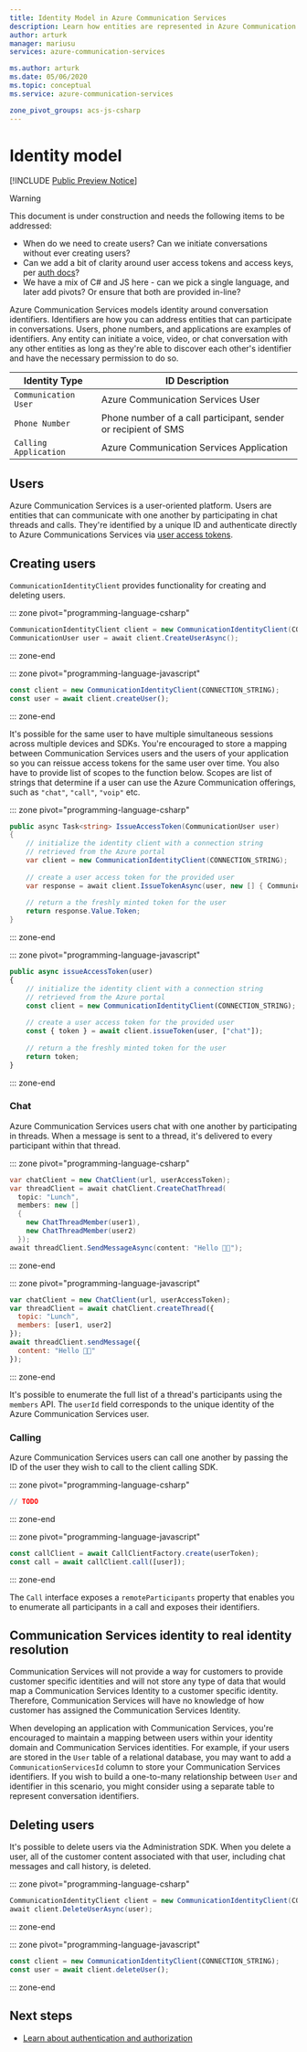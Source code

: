 ```yaml
---
title: Identity Model in Azure Communication Services
description: Learn how entities are represented in Azure Communication Services
author: arturk
manager: mariusu
services: azure-communication-services

ms.author: arturk
ms.date: 05/06/2020
ms.topic: conceptual
ms.service: azure-communication-services

zone_pivot_groups: acs-js-csharp
---
```


# Identity model

[!INCLUDE [Public Preview Notice](../includes/public-preview-include.md)]

> [!WARNING]
> This document is under construction and needs the following items to be addressed: 
> - When do we need to create users? Can we initiate conversations without ever creating users?
> - Can we add a bit of clarity around user access tokens and access keys, per [auth docs](./authentication.md)?
> - We have a mix of C# and JS here - can we pick a single language, and later add pivots? Or ensure that both are provided in-line?

Azure Communication Services models identity around conversation identifiers. Identifiers are how you can address entities that can participate in conversations. Users, phone numbers, and applications are examples of identifiers. Any entity can initiate a voice, video, or chat conversation with any other entities as long as they're able to discover each other's identifier and have the necessary permission to do so.

| Identity Type         | ID Description                                                 |
| --------------------- | -------------------------------------------------------------- |
| `Communication User`  | Azure Communication Services User                              |
| `Phone Number`        | Phone number of a call participant, sender or recipient of SMS |
| `Calling Application` | Azure Communication Services Application                       |

## Users

Azure Communication Services is a user-oriented platform. Users are entities that can communicate with one another by participating in chat threads and calls. They're identified by a unique ID and authenticate directly to Azure Communications Services via [user access tokens](../quickstarts/user-access-tokens.md).

## Creating users

`CommunicationIdentityClient` provides functionality for creating and deleting users.

::: zone pivot="programming-language-csharp" 

```csharp
CommunicationIdentityClient client = new CommunicationIdentityClient(CONNECTION_STRING);
CommunicationUser user = await client.CreateUserAsync();
```

::: zone-end

::: zone pivot="programming-language-javascript" 

```javascript
const client = new CommunicationIdentityClient(CONNECTION_STRING);
const user = await client.createUser();
```

::: zone-end


It's possible for the same user to have multiple simultaneous sessions across multiple devices and SDKs. You're encouraged to store a mapping between Communication Services users and the users of your application so you can reissue access tokens for the same user over time. You also have to provide list of scopes to the function below. Scopes are list of strings that determine if a user can use the Azure Communication offerings, such as `"chat"`, `"call"`, `"voip"` etc.

::: zone pivot="programming-language-csharp" 
```csharp
public async Task<string> IssueAccessToken(CommunicationUser user)
{
    // initialize the identity client with a connection string
    // retrieved from the Azure portal
    var client = new CommunicationIdentityClient(CONNECTION_STRING);
    
    // create a user access token for the provided user
    var response = await client.IssueTokenAsync(user, new [] { CommunicationTokenScope.Chat });
    
    // return a the freshly minted token for the user
    return response.Value.Token;
}
```
::: zone-end

::: zone pivot="programming-language-javascript"
```javascript
public async issueAccessToken(user)
{
    // initialize the identity client with a connection string
    // retrieved from the Azure portal
    const client = new CommunicationIdentityClient(CONNECTION_STRING);
    
    // create a user access token for the provided user
    const { token } = await client.issueToken(user, ["chat"]);
    
    // return a the freshly minted token for the user
    return token;
}
```
::: zone-end

<!-- We should add this when we support it: It is also possible to treat users as ephemeral entities that are created for a single call or chat conversation. -->


### Chat

Azure Communication Services users chat with one another by participating in threads. When a message is sent to a thread, it's delivered to every participant within that thread.

::: zone pivot="programming-language-csharp" 
```csharp
var chatClient = new ChatClient(url, userAccessToken);
var threadClient = await chatClient.CreateChatThread(
  topic: "Lunch",
  members: new []
  {
    new ChatThreadMember(user1),
    new ChatThreadMember(user2)
  });
await threadClient.SendMessageAsync(content: "Hello 👋🏻");
```
::: zone-end

::: zone pivot="programming-language-javascript" 
```javascript
var chatClient = new ChatClient(url, userAccessToken);
var threadClient = await chatClient.createThread({
  topic: "Lunch",
  members: [user1, user2]
});
await threadClient.sendMessage({
  content: "Hello 👋🏻"
});
```
::: zone-end


It's possible to enumerate the full list of a thread's participants using the `members` API. The `userId` field corresponds to the unique identity of the Azure Communication Services user.

### Calling

Azure Communication Services users can call one another by passing the ID of the user they wish to call to the client calling SDK.

::: zone pivot="programming-language-csharp" 
```csharp
// TODO
```
::: zone-end

::: zone pivot="programming-language-javascript" 
```javascript
const callClient = await CallClientFactory.create(userToken);
const call = await callClient.call([user]);
```
::: zone-end

The `Call` interface exposes a `remoteParticipants` property that enables you to enumerate all participants in a call and exposes their identifiers.


## Communication Services identity to real identity resolution

Communication Services will not provide a way for customers to provide customer specific identities and will not store any type of data that would map a Communication Services Identity to a customer specific identity. Therefore, Communication Services will have no knowledge of how customer has assigned the Communication Services Identity.

When developing an application with Communication Services, you're encouraged to maintain a mapping between users within your identity domain and Communication Services identities. For example, if your users are stored in the `User` table of a relational database, you may want to add a `CommunicationServicesId` column to store your Communication Services identifiers. If you wish to build a one-to-many relationship between `User` and identifier in this scenario, you might consider using a separate table to represent conversation identifiers.

## Deleting users

It's possible to delete users via the Administration SDK. When you delete a user, all of the customer content associated with that user, including chat messages and call history, is deleted.

::: zone pivot="programming-language-csharp" 
```csharp
CommunicationIdentityClient client = new CommunicationIdentityClient(CONNECTION_STRING);
await client.DeleteUserAsync(user);
```
::: zone-end

::: zone pivot="programming-language-javascript" 
```javascript
const client = new CommunicationIdentityClient(CONNECTION_STRING);
const user = await client.deleteUser();
```
::: zone-end

## Next steps

 - [Learn about authentication and authorization](./authentication.md)
